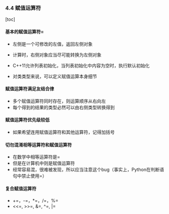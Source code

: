 ### 4.4 赋值运算符

[toc]

####  基本的赋值运算符=
* 左侧是一个可修改的左值，返回左侧对象
* 计算时，右侧对象应当尽可能转换为左侧对象
* C++11允许列表初始化，当列表初始化中内容为空时，执行默认初始化

* 对类类型来说，可以定义赋值运算本身细节

#### 赋值运算符满足友结合律
* 多个赋值运算符同时存在，则运算顺序从右向左
* 每个得到的结果的类型必然可以由右侧类型转换得到

#### 赋值运算符优先级较低
* 如果希望连用赋值运算符和其他运算符，记得加括号

#### 切勿混淆相等运算符和赋值运算符
* 在数学中相等运算符是=
* 但是在计算机中则是赋值运算符
* 经常容易混，很难被发现，所以应当注意这个bug（事实上，Python在判断语句中禁止使用=）

#### 复合赋值运算符
* +=，-=，*=，/=，%=
* <<=, >>=, &=, ^=, |= 

